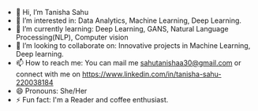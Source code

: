 - 👋 Hi, I’m Tanisha Sahu
- 👀 I’m interested in: Data Analytics, Machine Learning, Deep Learning.
- 🌱 I’m currently learning: Deep Learning, GANS, Natural Language Processing(NLP), Computer vision
- 💞️ I’m looking to collaborate on: Innovative projects in Machine Learning, Deep learning.
- 📫 How to reach me: You can mail me sahutanishaa30@gmail.com or connect with me on https://www.linkedin.com/in/tanisha-sahu-220038184
- 😄 Pronouns: She/Her
- ⚡ Fun fact: I'm a Reader and coffee enthusiast.

<!---
SahuTanisha/SahuTanisha is a ✨ special ✨ repository because its `README.md` (this file) appears on your GitHub profile.
You can click the Preview link to take a look at your changes.
--->
